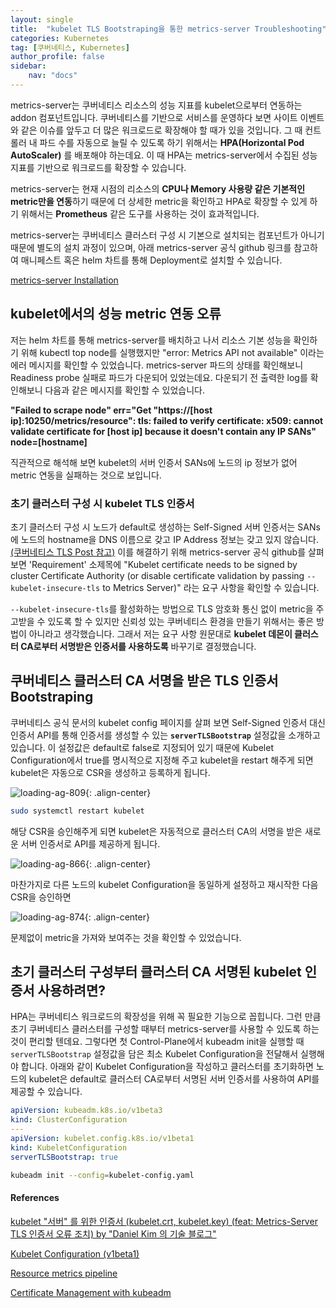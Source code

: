 ```yaml
---
layout: single
title:  "kubelet TLS Bootstraping을 통한 metrics-server Troubleshooting"
categories: Kubernetes
tag: [쿠버네티스, Kubernetes]
author_profile: false
sidebar:
    nav: "docs"
---
```


metrics-server는 쿠버네티스 리소스의 성능 지표를 kubelet으로부터 연동하는 addon 컴포넌트입니다. 쿠버네티스를 기반으로 서비스를 운영하다 보면 사이트 이벤트와 같은 이슈를 앞두고 더 많은 워크로드로 확장해야 할 때가 있을 것입니다. 그 때 컨트롤러 내 파드 수를 자동으로 늘릴 수 있도록 하기 위해서는 **HPA(Horizontal Pod AutoScaler)** 를 배포해야 하는데요. 이 때 HPA는 metrics-server에서 수집된 성능 지표를 기반으로 워크로드를 확장할 수 있습니다.

metrics-server는 현재 시점의 리소스의 **CPU나 Memory 사용량 같은 기본적인 metric만을 연동**하기 때문에 더 상세한 metric을 확인하고 HPA로 확장할 수 있게 하기 위해서는 **Prometheus** 같은 도구를 사용하는 것이 효과적입니다.

metrics-server는 쿠버네티스 클러스터 구성 시 기본으로 설치되는 컴포넌트가 아니기 때문에 별도의 설치 과정이 있으며, 아래 metrics-server 공식 github 링크를 참고하여 매니페스트 혹은 helm 차트를 통해 Deployment로 설치할 수 있습니다.

[metrics-server Installation](https://github.com/kubernetes-sigs/metrics-server?tab=readme-ov-file)

## kubelet에서의 성능 metric 연동 오류

저는 helm 차트를 통해 metrics-server를 배치하고 나서 리소스 기본 성능을 확인하기 위해 kubectl top node를 실행했지만 "error: Metrics API not available" 이라는 에러 메시지를 확인할 수 있었습니다. metrics-server 파드의 상태를 확인해보니 Readiness probe 실패로 파드가 다운되어 있었는데요. 다운되기 전 출력한 log를 확인해보니 다음과 같은 메시지를 확인할 수 있었습니다.

**"Failed to scrape node" err="Get \"https://[host ip]:10250/metrics/resource\": tls: failed to verify certificate: x509: cannot validate certificate for [host ip] because it doesn't contain any IP SANs" node=[hostname]**

직관적으로 해석해 보면 kubelet의 서버 인증서 SANs에 노드의 ip 정보가 없어 metric 연동을 실패하는 것으로 보입니다.

### 초기 클러스터 구성 시 kubelet TLS 인증서

초기 클러스터 구성 시 노드가 default로 생성하는 Self-Signed 서버 인증서는 SANs에 노드의 hostname을 DNS 이름으로 갖고 IP Address 정보는 갖고 있지 않습니다.[(쿠버네티스 TLS Post 참고)](https://lewisjlee.github.io/kubernetes/ssl_tls_kubernetes/) 이를 해결하기 위해 metrics-server 공식 github를 살펴보면 'Requirement' 소제목에 "Kubelet certificate needs to be signed by cluster Certificate Authority (or disable certificate validation by passing `--kubelet-insecure-tls` to Metrics Server)" 라는 요구 사항을 확인할 수 있습니다.

`--kubelet-insecure-tls`를 활성화하는 방법으로 TLS 암호화 통신 없이 metric을 주고받을 수 있도록 할 수 있지만 신뢰성 있는 쿠버네티스 환경을 만들기 위해서는 좋은 방법이 아니라고 생각했습니다. 그래서 저는 요구 사항 원문대로 **kubelet 데몬이 클러스터 CA로부터 서명받은 인증서를 사용하도록** 바꾸기로 결정했습니다.

## 쿠버네티스 클러스터 CA 서명을 받은 TLS 인증서 Bootstraping

쿠버네티스 공식 문서의 kubelet config 페이지를 살펴 보면 Self-Signed 인증서 대신 인증서 API를 통해 인증서를 생성할 수 있는 **`serverTLSBootstrap`** 설정값을 소개하고 있습니다. 이 설정값은 default로 false로 지정되어 있기 때문에 Kubelet Configuration에서 true를 명시적으로 지정해 주고 kubelet을 restart 해주게 되면 kubelet은 자동으로 CSR을 생성하고 등록하게 됩니다.

<img title="" src="../../images/2025-01-02-metrics-server/2025-01-07-19-15-01-image.png" alt="loading-ag-809" data-align="center">{: .align-center}

```bash
sudo systemctl restart kubelet
```

해당 CSR을 승인해주게 되면 kubelet은 자동적으로 클러스터 CA의 서명을 받은 새로운 서버 인증서로 API를 제공하게 됩니다.

<img title="" src="../../images/2025-01-02-metrics-server/e3484a0b3ae2aa471431160335c4d3f25e4ece8b.png" alt="loading-ag-866" data-align="center">{: .align-center}

마찬가지로 다른 노드의 kubelet Configuration을 동일하게 설정하고 재시작한 다음 CSR을 승인하면

<img title="" src="../../images/2025-01-02-metrics-server/2025-01-07-19-27-22-image.png" alt="loading-ag-874" data-align="center">{: .align-center}

문제없이 metric을 가져와 보여주는 것을 확인할 수 있었습니다.

## 초기 클러스터 구성부터 클러스터 CA 서명된 kubelet 인증서 사용하려면?

HPA는 쿠버네티스 워크로드의 확장성을 위해 꼭 필요한 기능으로 꼽힙니다. 그런 만큼 초기 쿠버네티스 클러스터를 구성할 때부터 metrics-server를 사용할 수 있도록 하는 것이 편리할 텐데요. 그렇다면 첫 Control-Plane에서 kubeadm init을 실행할 때 `serverTLSBootstrap` 설정값을 담은 최소 Kubelet Configuration을 전달해서 실행해야 합니다. 아래와 같이 Kubelet Configuration을 작성하고 클러스터를 초기화하면 노드의 kubelet은 default로 클러스터 CA로부터 서명된 서버 인증서를 사용하여 API를 제공할 수 있습니다.

```yaml
apiVersion: kubeadm.k8s.io/v1beta3
kind: ClusterConfiguration
---
apiVersion: kubelet.config.k8s.io/v1beta1
kind: KubeletConfiguration
serverTLSBootstrap: true
```

```bash
kubeadm init --config=kubelet-config.yaml
```

#### References

[kubelet &quot;서버&quot; 를 위한 인증서 (kubelet.crt, kubelet.key) (feat: Metrics-Server TLS 인증서 오류 조치) by "Daniel Kim 의 기술 블로그"](https://www.kimsehwan96.com/kubelet-server-certificates/)

[Kubelet Configuration (v1beta1)](https://kubernetes.io/docs/reference/config-api/kubelet-config.v1beta1/#kubelet-config-k8s-io-v1beta1-KubeletConfiguration)

[Resource metrics pipeline](https://kubernetes.io/docs/tasks/debug/debug-cluster/resource-metrics-pipeline/)

[Certificate Management with kubeadm](https://kubernetes.io/docs/tasks/administer-cluster/kubeadm/kubeadm-certs/#kubelet-serving-certs)
